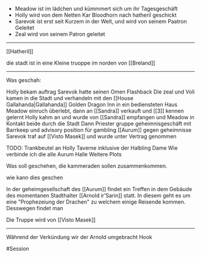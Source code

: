 - Meadow ist im lädchen und kümmmert sich um ihr Tagesgeschäft
- Holly wird von dem Netten Kar Bloodhorn nach hatheril geschickt 
- Sarevok ist erst seit Kurzem in der Welt, und wird von seinem Paatron Geleitet
- Zeal wird von seinem Patron geleitet 
___
[[Hatheril]]

die stadt ist in eine Kleine truoppe im norden von [[Breland]]
___
Was geschah:

Holly bekam auftrag
Sarevok hatte seinen Omen Flashback
Die zeal und Voli kamen in die Stadt und verhandeln mit den [[House Gallahanda|Gallahanda]] Golden Dragon Inn in ein bediensteten Haus
Meadow einruch überlebt, dann an [[Sandra]] verkauft und [[3]] kennen gelernt
Holly kahm an und wurde von [[Sandra]] empfangen und Meadow in Kontakt beide durch die  Stadt
Dann Priester gruppe geheimnisgeschäft mit Barrkeep und advisory position für gambling [[Aurum]] gegen geheimnisse
Sarevok traf auf [[Visto Masek]] und wurde unter Vertrag genommen


TODO:
Trankbeutel an Holly
Taverne inklusive der Halbling Dame
Wie verbinde ich die alle
Aurum Halle
Weitere Plots



Was soll geschehen, die kammeraden sollen zusammenkommen. 

wie kann dies geschen 

In der geheimgesellschaft des [[Aurum]] findet ein Treffen in dem Gebäude des momentanen Stadthalter [[Arnold ir'Sarin]] statt. In diesem geht es um eine "Prophezeiung der Drachen" zu welchem einige Reisende kommen. 
Desswegen findet man 

Die  Truppe wird von [[Visto Masek]] 


___
Während der Verkündung wir der Arnold umgebracht 
Hook


#Session
